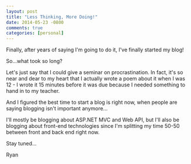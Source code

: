 ```yaml
---
layout: post
title: "Less Thinking, More Doing!"
date: 2014-05-23 -0800
comments: true
categories: [personal]
---
```


Finally, after years of saying I'm going to do it, I've finally started my blog!

So...what took so long?

Let's just say that I could give a seminar on procrastination. In fact, it's so near and dear to my heart that I actually wrote a poem about it when I was 12 - I wrote it 15 minutes before it was due because I needed something to hand in to my teacher.

And I figured the best time to start a blog is right now, when people are saying blogging isn't important anymore...

I'll mostly be blogging about ASP.NET MVC and Web API, but I'll also be blogging about front-end technologies since I'm splitting my time 50-50 between front and back end right now.

Stay tuned...

Ryan